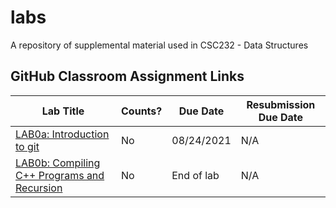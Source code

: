 # labs

A repository of supplemental material used in CSC232 - Data Structures

## GitHub Classroom Assignment Links

Lab Title                                                                              | Counts? | Due Date   | Resubmission Due Date
---------------------------------------------------------------------------------------|---------|------------|----------------------
[LAB0a: Introduction to git](https://classroom.github.com/a/w3Cb_Sic)                  | No      | 08/24/2021 | N/A
[LAB0b: Compiling C++ Programs and Recursion](https://classroom.github.com/a/WyKrW_H8) | No      | End of lab | N/A
